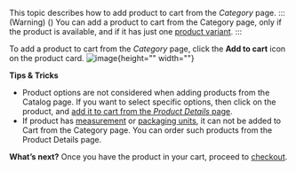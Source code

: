 This topic describes how to add product to cart from the *Category* page.
:::(Warning) ()
You can add a product to cart from the Category page, only if the product is available, and if it has just one [product variant](https://documentation.spryker.com/docs/product-abstraction).
:::

To add a product to cart from the *Category* page, click the **Add to cart** icon on the product card.
![image](https://spryker.s3.eu-central-1.amazonaws.com/docs/Features/Catalog+Management/Quick+Order+from+the+Catalog+Page/Quick+Order+from+the+Catalog+Page+Feature+Overview/quick-order-from-catalog.png){height="" width=""}

**Tips & Tricks**

* Product options are not considered when adding products from the Catalog page. If you want to select specific options, then click on the product, and [add it to cart from the *Product Details* page](https://documentation.spryker.com/docs/en/shop-guide-managing-products#adding-a-product-to-cart). 
* If product has [measurement](https://documentation.spryker.com/docs/measurement-units) or [packaging units](https://documentation.spryker.com/docs/en/packaging-units-202001), it can not be added to Cart from the Category page. You can order such products from the Product Details page.

**What’s next?**
Once you have the product in your cart, proceed to [checkout](https://documentation.spryker.com/docs/checkout-shop-guide-201911).